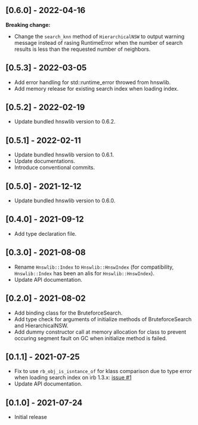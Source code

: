 ## [0.6.0] - 2022-04-16

**Breaking change:**

- Change the `search_knn` method of `HierarchicalNSW` to output warning message instead of rasing RuntimeError
when the number of search results is less than the requested number of neighbors.

## [0.5.3] - 2022-03-05

- Add error handling for std::runtime_error throwed from hnswlib.
- Add memory release for existing search index when loading index.

## [0.5.2] - 2022-02-19

- Update bundled hnswlib version to 0.6.2.

## [0.5.1] - 2022-02-11

- Update bundled hnswlib version to 0.6.1.
- Update documentations.
- Introduce conventional commits.

## [0.5.0] - 2021-12-12

- Update bundled hnswlib version to 0.6.0.

## [0.4.0] - 2021-09-12

- Add type declaration file.

## [0.3.0] - 2021-08-08

- Rename `Hnswlib::Index` to `Hnswlib::HnswIndex` (for compatibility, `Hnswlib::Index` has been an alis for `Hnswlib::HnswIndex`).
- Update API documentation.

## [0.2.0] - 2021-08-02

- Add binding class for the BruteforceSearch.
- Add type check for arguments of initialize methods of BruteforceSearch and HierarchicalNSW.
- Add dummy constructor call at memory allocation for class to prevent occuring segment fault on GC when initialize method is failed.

## [0.1.1] - 2021-07-25

- Fix to use `rb_obj_is_isntance_of` for klass comparison due to type error when loading search index on irb 1.3.x: [issue #1](https://github.com/yoshoku/hnswlib.rb/issues/1)
- Update API documentation.

## [0.1.0] - 2021-07-24

- Initial release
